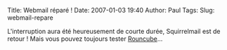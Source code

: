 Title: Webmail réparé !
Date: 2007-01-03 19:40
Author: Paul
Tags: 
Slug: webmail-repare

L'interruption aura été heureusement de courte durée, Squirrelmail est
de retour ! Mais vous pouvez toujours tester
[Rouncube](https://www.ezvan.fr/roundcubemail/)...

